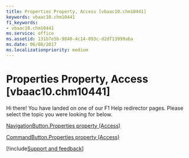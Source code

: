 ```yaml
---
title: Properties Property, Access [vbaac10.chm10441]
keywords: vbaac10.chm10441
f1_keywords:
- vbaac10.chm10441
ms.service: office
ms.assetid: 131b7e5b-9840-4c14-893c-d2df13999aba
ms.date: 06/08/2017
ms.localizationpriority: medium
---
```



# Properties Property, Access [vbaac10.chm10441]

Hi there! You have landed on one of our F1 Help redirector pages. Please select the topic you were looking for below.

[NavigationButton.Properties property (Access)](https://msdn.microsoft.com/library/9f306b5a-3e83-96bf-d8a6-0aec3f2d4e2c%28Office.15%29.aspx)

[CommandButton.Properties property (Access)](https://msdn.microsoft.com/library/2d819871-1a93-c835-7c2b-c42797dceaf8%28Office.15%29.aspx)

[!include[Support and feedback](~/includes/feedback-boilerplate.md)]